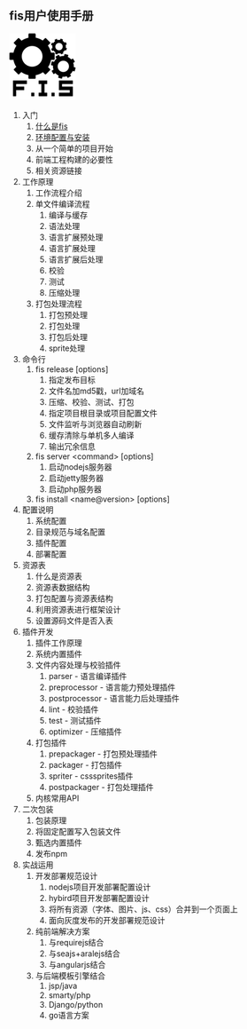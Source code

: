 fis用户使用手册
-------------------------

![](docs/images/logo_120x120.png?raw=true)

1. 入门
    1. [什么是fis](docs/01/01.md)
    1. [环境配置与安装](docs/01/02.md)
    1. 从一个简单的项目开始
    1. 前端工程构建的必要性
    1. 相关资源链接
1. 工作原理
    1. 工作流程介绍
    1. 单文件编译流程
        1. 编译与缓存
        1. 语法处理
        1. 语言扩展预处理
        1. 语言扩展处理
        1. 语言扩展后处理
        1. 校验
        1. 测试
        1. 压缩处理
    1. 打包处理流程
        1. 打包预处理
        1. 打包处理
        1. 打包后处理
        1. sprite处理
1. 命令行
    1. fis release [options]
        1. 指定发布目标
        1. 文件名加md5戳，url加域名
        1. 压缩、校验、测试、打包
        1. 指定项目根目录或项目配置文件
        1. 文件监听与浏览器自动刷新
        1. 缓存清除与单机多人编译
        1. 输出冗余信息
    1. fis server &lt;command&gt; [options]
        1. 启动nodejs服务器
        1. 启动jetty服务器
        1. 启动php服务器
    1. fis install &lt;name@version&gt; [options]
1. 配置说明
    1. 系统配置
    1. 目录规范与域名配置
    1. 插件配置
    1. 部署配置
1. 资源表
    1. 什么是资源表
    1. 资源表数据结构
    1. 打包配置与资源表结构
    1. 利用资源表进行框架设计
    1. 设置源码文件是否入表
1. 插件开发
    1. 插件工作原理
    1. 系统内置插件
    1. 文件内容处理与校验插件
        1. parser - 语言编译插件
        1. preprocessor - 语言能力预处理插件
        1. postprocessor - 语言能力后处理插件
        1. lint - 校验插件
        1. test - 测试插件
        1. optimizer - 压缩插件
    1. 打包插件
        1. prepackager - 打包预处理插件
        1. packager - 打包插件
        1. spriter - csssprites插件
        1. postpackager - 打包处理插件
    1. 内核常用API
1. 二次包装
    1. 包装原理
    1. 将固定配置写入包装文件
    1. 甄选内置插件
    1. 发布npm
1. 实战运用
    1. 开发部署规范设计
        1. nodejs项目开发部署配置设计
        1. hybird项目开发部署配置设计
        1. 将所有资源（字体、图片、js、css）合并到一个页面上
        1. 面向灰度发布的开发部署规范设计
    1. 纯前端解决方案
        1. 与requirejs结合
        1. 与seajs+aralejs结合
        1. 与angularjs结合
    1. 与后端模板引擎结合
        1. jsp/java
        1. smarty/php
        1. Django/python
        1. go语言方案